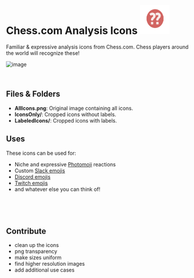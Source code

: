# Chess.com Analysis Icons <img src="IconsOnly/svg/Blunder.svg" alt="Blunder Icon" width="80" height="80"> 

Familiar & expressive analysis icons from Chess.com. Chess players around the world will recognize these!

![image](https://github.com/user-attachments/assets/7a11d835-a04c-4310-9a28-4e579c0e82c0)



<br>



## Files & Folders

- **AllIcons.png**: Original image containing all icons.
- **IconsOnly/**: Cropped icons without labels.
- **LabeledIcons/**: Cropped icons with labels.

## Uses

These icons can be used for:

- Niche and expressive [Photomoji](https://9to5google.com/2024/01/26/google-messages-photomoji-rolling-out/#:~:text=also%20announced%20that-,Photomoji,-and%20Magic%20Compose) reactions
- Custom [Slack emojis](https://enwest.slack.com/customize/emoji)
- [Discord emojis](https://support.discord.com/hc/en-us/articles/360036479811-Custom-Emojis)
- [Twitch emojis](https://help.twitch.tv/s/article/subscriber-emoticons?language=en_US)
- and whatever else you can think of!

<br><br><br>

## Contribute

- clean up the icons
- png transparency 
- make sizes uniform 
- find higher resolution images 
- add additional use cases
